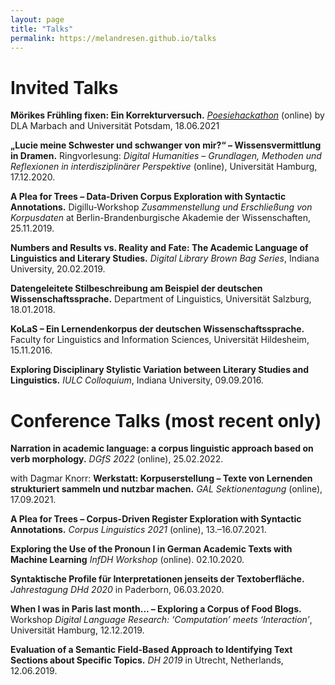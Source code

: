 ```yaml
---
layout: page
title: "Talks"
permalink: https://melandresen.github.io/talks
---
```


# Invited Talks

**Mörikes Frühling fixen: Ein Korrekturversuch.** [*Poesiehackathon*](http://www.literatursehen.com/themenseite/poesie-hackathon/) (online) by DLA Marbach and Universität Potsdam, 18.06.2021

**„Lucie meine Schwester und schwanger von mir?“ – Wissensvermittlung in Dramen.** Ringvorlesung: *Digital Humanities – Grundlagen, Methoden und Reflexionen in interdisziplinärer Perspektive* (online), Universität Hamburg, 17.12.2020.

**A Plea for Trees – Data-Driven Corpus Exploration with Syntactic Annotations.** Digillu-Workshop *Zusammenstellung und Erschließung von Korpusdaten* at Berlin-Brandenburgische Akademie der Wissenschaften, 25.11.2019.

**Numbers and Results vs. Reality and Fate: The Academic Language of Linguistics and Literary Studies.** *Digital Library Brown Bag Series*, Indiana University, 20.02.2019.

**Datengeleitete Stilbeschreibung am Beispiel der deutschen Wissenschaftssprache.** Department of Linguistics, Universität Salzburg, 18.01.2018.

**KoLaS – Ein Lernendenkorpus der deutschen Wissenschaftssprache.** Faculty for Linguistics and Information Sciences, Universität Hildesheim, 15.11.2016.

**Exploring Disciplinary Stylistic Variation between Literary Studies and Linguistics.** *IULC Colloquium*, Indiana University, 09.09.2016.



# Conference Talks (most recent only)

**Narration in academic language: a corpus linguistic approach based on verb morphology.** *DGfS 2022* (online), 25.02.2022. 

with Dagmar Knorr: **Werkstatt: Korpuserstellung – Texte von Lernenden strukturiert sammeln und nutzbar machen.** *GAL Sektionentagung* (online), 17.09.2021.

**A Plea for Trees – Corpus-Driven Register Exploration with Syntactic Annotations.** *Corpus Linguistics 2021* (online), 13.–16.07.2021.

**Exploring the Use of the Pronoun I in German Academic Texts with Machine Learning**
*InfDH Workshop* (online). 02.10.2020.

**Syntaktische Profile für Interpretationen jenseits der Textoberfläche.** *Jahrestagung DHd 2020* in Paderborn, 06.03.2020.

**When I was in Paris last month... – Exploring a Corpus of Food Blogs.** Workshop *Digital Language Research: ‘Computation’ meets ‘Interaction’*, Universität Hamburg, 12.12.2019.

**Evaluation of a Semantic Field-Based Approach to Identifying Text Sections about Specific Topics.** *DH 2019* in Utrecht, Netherlands, 12.06.2019.

